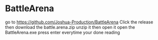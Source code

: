 # BattleArena
go to https://github.com/Joshua-Production/BattleArena
Click the release 
then download the battle.arena.zip
unzip it 
then open it
open the BattleArena.exe
press enter everytime your done reading
